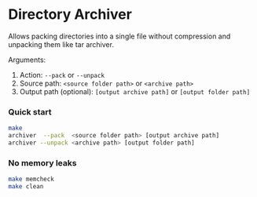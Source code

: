 # Directory Archiver

Allows packing directories into a single file without compression and unpacking them like tar archiver.

Arguments:
1. Action: `--pack` or `--unpack`
2. Source path: `<source folder path>` or `<archive path>`
3. Output path (optional): `[output archive path]` or `[output folder path]`

### Quick start
```bash
make
archiver  --pack  <source folder path> [output archive path]
archiver --unpack <archive path> [output folder path]
```

### No memory leaks
```bash
make memcheck
make clean
```
